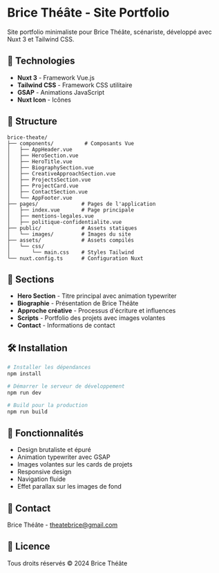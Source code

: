 # Brice Théâte - Site Portfolio

Site portfolio minimaliste pour Brice Théâte, scénariste, développé avec Nuxt 3 et Tailwind CSS.

## 🚀 Technologies

- **Nuxt 3** - Framework Vue.js
- **Tailwind CSS** - Framework CSS utilitaire
- **GSAP** - Animations JavaScript
- **Nuxt Icon** - Icônes

## 📁 Structure

```
brice-theate/
├── components/          # Composants Vue
│   ├── AppHeader.vue
│   ├── HeroSection.vue
│   ├── HeroTitle.vue
│   ├── BiographySection.vue
│   ├── CreativeApproachSection.vue
│   ├── ProjectsSection.vue
│   ├── ProjectCard.vue
│   ├── ContactSection.vue
│   └── AppFooter.vue
├── pages/              # Pages de l'application
│   ├── index.vue       # Page principale
│   ├── mentions-legales.vue
│   ├── politique-confidentialite.vue
├── public/             # Assets statiques
│   └── images/         # Images du site
├── assets/             # Assets compilés
│   └── css/
│       └── main.css    # Styles Tailwind
└── nuxt.config.ts      # Configuration Nuxt
```

## 🎨 Sections

- **Hero Section** - Titre principal avec animation typewriter
- **Biographie** - Présentation de Brice Théâte
- **Approche créative** - Processus d'écriture et influences
- **Scripts** - Portfolio des projets avec images volantes
- **Contact** - Informations de contact

## 🛠️ Installation

```bash
# Installer les dépendances
npm install

# Démarrer le serveur de développement
npm run dev

# Build pour la production
npm run build
```

## 🎯 Fonctionnalités

- Design brutaliste et épuré
- Animation typewriter avec GSAP
- Images volantes sur les cards de projets
- Responsive design
- Navigation fluide
- Effet parallax sur les images de fond

## 📧 Contact

Brice Théâte - theatebrice@gmail.com

## 📄 Licence

Tous droits réservés © 2024 Brice Théâte

